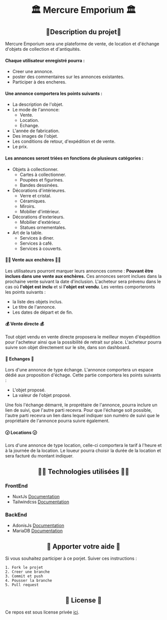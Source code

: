 <h1 align='center'>🏛 Mercure Emporium 🏛</h1>

<h2 align='center'> 🧠Description du projet🧠</h2>
Mercure Emporium sera une plateforme de vente, de location et d'échange d'objets de collection et d'antiquités.

#### Chaque utilisateur enregistré pourra :

- Creer une annonce.
- poster des commentaires sur les annonces existantes.
- Participer à des encheres.

#### Une annonce comportera les points suivants :
- La description de l'objet.
- Le mode de l'annonce:
    * Vente.
    * Location.
    * Echange.
- L'année de fabrication.
- Des images de l'objet.
- Les conditions de retour, d'expédition et de vente.
- Le prix.

#### Les annonces seront triées en fonctions de plusieurs catégories : 
- Objets à collectionner.
    * Cartes à collectionner.
    * Poupées et figurines.
    * Bandes dessinées.
- Décorations d'intérieures.
    * Verre et cristal.
    * Céramiques.
    * Miroirs.
    * Mobilier d'intérieur.
- Décorations d'exterieurs.
    * Mobilier d'extérieur.
    * Statues ornementales.
- Art de la table.
    * Services à diner.
    * Services à café.
    * Services à couverts.

#### 👨‍⚖️  Vente aux enchères 👨‍⚖️
Les utilisateurs pourront marquer leurs annonces comme : **Pouvant être inclues dans une vente aux enchères.**
Ces annonces seront inclues dans la prochaine vente suivant la date d'inclusion.
L'acheteur sera prévenu dans le cas où **l'objet est inclu** et si **l'objet est vendu**.
Les ventes comporteronts les points suivants :
- la liste des objets inclus.
- Le titre de l'annonce.
- Les dates de départ et de fin.

#### 💰 Vente directe 💰
Tout objet vendu en vente directe proposera le meilleur moyen d'éxpédition pour l'acheteur ainsi que la possibilité de retrait sur place.
L'acheteur pourra suivre son objet directement sur le site, dans son dashboard.

#### 🤝 Echanges 🤝
Lors d'une annonce de type échange. L'annonce comportera un espace dédié aux proposition d'échage. Cette partie comportera les points suivants :
- L'objet proposé.
- La valeur de l'objet proposé.

Une fois l'échange démarré, le proprétaire de l'annonce, pourra inclure un lien de suivi, que l'autre parti recevra. Pour que l'échange soit possible, l'autre parti recevra un lien dans lequel indiquer son numéro de suivi que le propriétaire de l'annonce pourra suivre également.

#### 🕝 Locations 🕝
Lors d'une annonce de type location, celle-ci comportera le tarif à l'heure et à la journée de la location.
Le loueur pourra choisir la durée de la location et sera facturé du montant indiquer.

<h2 align="center">🧑‍💻 Technologies utilisées 🧑‍💻</h2>

### FrontEnd
- NuxtJs [Documentation](https://nuxt.com/)
- Tailwindcss [Documentation](https://tailwindcss.com/)

### BackEnd
- AdonisJs [Documentation](https://adonisjs.com/)
- MariaDB [Documentation](https://mariadb.org/)

<h2 align='center'>🫵 Apporter votre aide 🫵</h2>
Si vous souhaitez participer à ce porjet. Suiver ces instructions :

```
1. Fork le projet
2. Creer une branche
3. Commit et push
4. Pousser la branche
5. Pull request
```

<h2 align='center'>📰 License 📰</h2>

Ce repos est sous license privée [ici](./LICENSE.txt).

